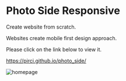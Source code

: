 # Photo Side Responsive

Create website from scratch.


Websites create mobile first design approach. 


Please click on the link below to view it.

https://pirci.github.io/photo_side/


![homepage](https://user-images.githubusercontent.com/43238947/117162697-4b63ed00-adc3-11eb-8137-ff1a79801782.png)

 
